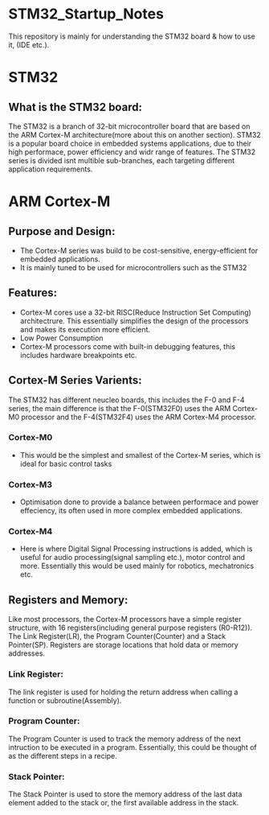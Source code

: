 # STM32_Startup_Notes
This repository is mainly for understanding the STM32 board & how to use it, (IDE etc.).

# STM32
## What is the STM32 board:
The STM32 is a branch of 32-bit microcontroller board that are based on the ARM Cortex-M architecture(more about this on another section). 
STM32 is a popular board choice in embedded systems applications, due to their high performace, power efficiency and widr range of features.
The STM32 series is divided isnt multible sub-branches, each targeting different application requirements.

## 

# ARM Cortex-M

## Purpose and Design:
* The Cortex-M series was build to be cost-sensitive, energy-efficient for embedded applications.
* It is mainly tuned to be used for microcontrollers such as the STM32

## Features:
* Cortex-M cores use a 32-bit RISC(Reduce Instruction Set Computing) architectrure. This essentially simplifies the design of the processors and makes its execution more efficient.
* Low Power Consumption
* Cortex-M processors come with built-in debugging features, this includes hardware breakpoints etc.

## Cortex-M Series Varients:
The STM32 has different neucleo boards, this includes the F-0 and F-4 series, the main difference is that the F-0(STM32F0) uses the ARM Cortex-M0 processor and the F-4(STM32F4) uses the ARM Cortex-M4 processor.

### Cortex-M0
* This would be the simplest and smallest of the Cortex-M series, which is ideal for basic control tasks
### Cortex-M3
* Optimisation done to provide a balance between performace and power effeciency, its often used in more complex embedded applications.
### Cortex-M4
* Here is where Digital Signal Processing instructions is added, which is useful for audio processing(signal sampling etc.), motor control and more. Essentially this would be used mainly for robotics, mechatronics etc.



## Registers and Memory:
Like most processors, the Cortex-M processors have a simple register structure, with 16 registers(including general purpose registers (R0-R12)). The Link Register(LR), the Program Counter(Counter) and a Stack Pointer(SP). Registers are storage locations that hold data or memory addresses.
### Link Register:
The link register is used for holding the return address when calling a function or subroutine(Assembly).
### Program Counter: 
The Program Counter is used to track the memory address of the next intruction to be executed in a program. Essentially, this could be thought of as the different steps in a recipe.
### Stack Pointer:
The Stack Pointer is used to store the memory address of the last data element added to the stack or, the first available address in the stack.
